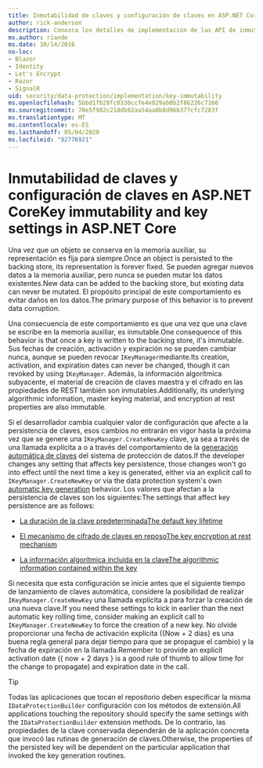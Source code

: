 ```yaml
---
title: Inmutabilidad de claves y configuración de claves en ASP.NET Core
author: rick-anderson
description: Conozca los detalles de implementación de las API de inmutabilidad de la clave de protección de datos de ASP.NET Core.
ms.author: riande
ms.date: 10/14/2016
no-loc:
- Blazor
- Identity
- Let's Encrypt
- Razor
- SignalR
uid: security/data-protection/implementation/key-immutability
ms.openlocfilehash: 5bbd1fb28fc0330ccfe4e829ab0b2f86226c7166
ms.sourcegitcommit: 70e5f982c218db82aa54aa8b8d96b377cfc7283f
ms.translationtype: MT
ms.contentlocale: es-ES
ms.lasthandoff: 05/04/2020
ms.locfileid: "82776921"
---
```

# <a name="key-immutability-and-key-settings-in-aspnet-core"></a><span data-ttu-id="f810f-103">Inmutabilidad de claves y configuración de claves en ASP.NET Core</span><span class="sxs-lookup"><span data-stu-id="f810f-103">Key immutability and key settings in ASP.NET Core</span></span>

<span data-ttu-id="f810f-104">Una vez que un objeto se conserva en la memoria auxiliar, su representación es fija para siempre.</span><span class="sxs-lookup"><span data-stu-id="f810f-104">Once an object is persisted to the backing store, its representation is forever fixed.</span></span> <span data-ttu-id="f810f-105">Se pueden agregar nuevos datos a la memoria auxiliar, pero nunca se pueden mutar los datos existentes.</span><span class="sxs-lookup"><span data-stu-id="f810f-105">New data can be added to the backing store, but existing data can never be mutated.</span></span> <span data-ttu-id="f810f-106">El propósito principal de este comportamiento es evitar daños en los datos.</span><span class="sxs-lookup"><span data-stu-id="f810f-106">The primary purpose of this behavior is to prevent data corruption.</span></span>

<span data-ttu-id="f810f-107">Una consecuencia de este comportamiento es que una vez que una clave se escribe en la memoria auxiliar, es inmutable.</span><span class="sxs-lookup"><span data-stu-id="f810f-107">One consequence of this behavior is that once a key is written to the backing store, it's immutable.</span></span> <span data-ttu-id="f810f-108">Sus fechas de creación, activación y expiración no se pueden cambiar nunca, aunque se pueden revocar `IKeyManager`mediante.</span><span class="sxs-lookup"><span data-stu-id="f810f-108">Its creation, activation, and expiration dates can never be changed, though it can revoked by using `IKeyManager`.</span></span> <span data-ttu-id="f810f-109">Además, la información algorítmica subyacente, el material de creación de claves maestra y el cifrado en las propiedades de REST también son inmutables.</span><span class="sxs-lookup"><span data-stu-id="f810f-109">Additionally, its underlying algorithmic information, master keying material, and encryption at rest properties are also immutable.</span></span>

<span data-ttu-id="f810f-110">Si el desarrollador cambia cualquier valor de configuración que afecte a la persistencia de claves, esos cambios no entrarán en vigor hasta la próxima vez que se genere una `IKeyManager.CreateNewKey` clave, ya sea a través de una llamada explícita a o a través del comportamiento de la [generación automática de claves](xref:security/data-protection/implementation/key-management#data-protection-implementation-key-management) del sistema de protección de datos.</span><span class="sxs-lookup"><span data-stu-id="f810f-110">If the developer changes any setting that affects key persistence, those changes won't go into effect until the next time a key is generated, either via an explicit call to `IKeyManager.CreateNewKey` or via the data protection system's own [automatic key generation](xref:security/data-protection/implementation/key-management#data-protection-implementation-key-management) behavior.</span></span> <span data-ttu-id="f810f-111">Los valores que afectan a la persistencia de claves son los siguientes:</span><span class="sxs-lookup"><span data-stu-id="f810f-111">The settings that affect key persistence are as follows:</span></span>

* [<span data-ttu-id="f810f-112">La duración de la clave predeterminada</span><span class="sxs-lookup"><span data-stu-id="f810f-112">The default key lifetime</span></span>](xref:security/data-protection/implementation/key-management#data-protection-implementation-key-management)

* [<span data-ttu-id="f810f-113">El mecanismo de cifrado de claves en reposo</span><span class="sxs-lookup"><span data-stu-id="f810f-113">The key encryption at rest mechanism</span></span>](xref:security/data-protection/implementation/key-encryption-at-rest)

* [<span data-ttu-id="f810f-114">La información algorítmica incluida en la clave</span><span class="sxs-lookup"><span data-stu-id="f810f-114">The algorithmic information contained within the key</span></span>](xref:security/data-protection/configuration/overview#changing-algorithms-with-usecryptographicalgorithms)

<span data-ttu-id="f810f-115">Si necesita que esta configuración se inicie antes que el siguiente tiempo de lanzamiento de claves automática, considere la posibilidad de realizar `IKeyManager.CreateNewKey` una llamada explícita a para forzar la creación de una nueva clave.</span><span class="sxs-lookup"><span data-stu-id="f810f-115">If you need these settings to kick in earlier than the next automatic key rolling time, consider making an explicit call to `IKeyManager.CreateNewKey` to force the creation of a new key.</span></span> <span data-ttu-id="f810f-116">No olvide proporcionar una fecha de activación explícita ({Now + 2 días} es una buena regla general para dejar tiempo para que se propague el cambio) y la fecha de expiración en la llamada.</span><span class="sxs-lookup"><span data-stu-id="f810f-116">Remember to provide an explicit activation date ({ now + 2 days } is a good rule of thumb to allow time for the change to propagate) and expiration date in the call.</span></span>

>[!TIP]
> <span data-ttu-id="f810f-117">Todas las aplicaciones que tocan el repositorio deben especificar la misma `IDataProtectionBuilder` configuración con los métodos de extensión.</span><span class="sxs-lookup"><span data-stu-id="f810f-117">All applications touching the repository should specify the same settings with the `IDataProtectionBuilder` extension methods.</span></span> <span data-ttu-id="f810f-118">De lo contrario, las propiedades de la clave conservada dependerán de la aplicación concreta que invocó las rutinas de generación de claves.</span><span class="sxs-lookup"><span data-stu-id="f810f-118">Otherwise, the properties of the persisted key will be dependent on the particular application that invoked the key generation routines.</span></span>
